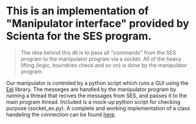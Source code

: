 
# This is an implementation of "Manipulator interface" provided by Scienta for the SES program.

> The idea behind this dll is to pass all "commands" from the SES program to the manipulator program via a socket.
All of the heavy lifting (logic, boundries check and so on) is done by the manipulator program.

Our manipulator is controled by a python script which runs a GUI using the [Eel](https://github.com/ChrisKnott/Eel) library.
The messeges are handled by the manipulator program by running a thread that recives the messages from SES, and passes it to the main program thread.
Included is a mock-up python script for checking purpose (socket_ex.py).
A complete and working implementation of a class handeling the connection can be found [here](https://github.com/yuvalni/ARPESmotors/blob/main/Class/SESInterface.py).


